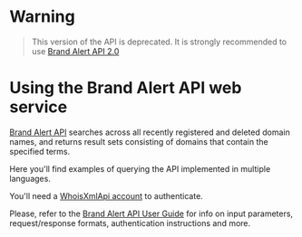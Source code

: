# Warning
> This version of the API is deprecated. It is strongly recommended to use
[Brand Alert API 2.0](https://github.com/whois-api-llc/brand-alert2)

# Using the Brand Alert API web service

[Brand Alert API](https://www.whoisxmlapi.com/brand-alert-api.php) searches 
across all recently registered and deleted domain names, and returns result 
sets consisting of domains that contain the specified terms.

Here you'll find examples of querying the API implemented in multiple
languages.

You'll need a
[WhoisXmlApi account](https://www.whoisxmlapi.com/user/create.php)
to authenticate.

Please, refer to the
[Brand Alert API User Guide](https://www.whoisxmlapi.com/brand-alert-api-guide.php)
for info on input parameters, request/response formats, authentication
instructions and more.